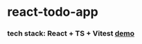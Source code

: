 # react-todo-app
### tech stack: React + TS + Vitest [demo](https://react-todo-app-b672.netlify.app/)
